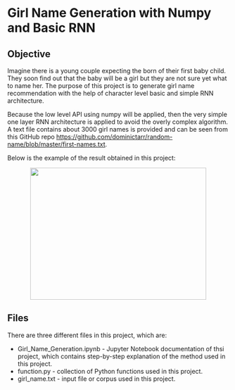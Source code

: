 # Girl Name Generation with Numpy and Basic RNN

## Objective

Imagine there is a young couple expecting the born of their first baby child. They soon find out that the baby will be a girl but they are not sure yet what to name her. The purpose of this project is to generate girl name recommendation with the help of character level basic and simple RNN architecture. 

Because the low level API using numpy will be applied, then the very simple one layer RNN architecture is applied to avoid the overly complex algorithm. A text file contains about 3000 girl names is provided and can be seen from this GitHub repo https://github.com/dominictarr/random-name/blob/master/first-names.txt.

Below is the example of the result obtained in this project:

<p align="center">
  <img width="400" height="300" src="https://github.com/marcellusruben/Data_Science_Personal_Project/blob/master/Girl_Name_Generation_with%20_Numpy_and_Basic_RNN/result.png">
</p>


## Files

There are three different files in this project, which are:

- Girl_Name_Generation.ipynb -  Jupyter Notebook documentation of thsi project, which contains step-by-step explanation of the method used in this project.
- function.py - collection of Python functions used in this project.
- girl_name.txt - input file or corpus used in this project.
